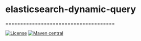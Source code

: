 # elasticsearch-dynamic-query

=====================================

[![License](http://img.shields.io/:license-apache-brightgreen.svg)](http://www.apache.org/licenses/LICENSE-2.0.html)
[![Maven central](https://maven-badges.herokuapp.com/maven-central/com.github.wz2cool/lasticsearch-dynamic-query/badge.svg)](https://maven-badges.herokuapp.com/maven-central/com.github.wz2cool/lasticsearch-dynamic-query)
